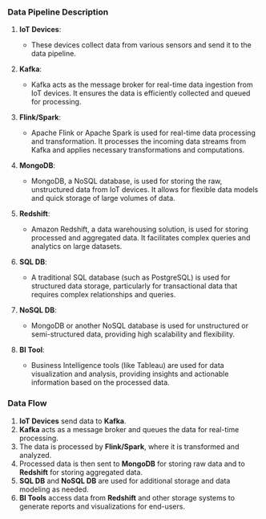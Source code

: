 ### Data Pipeline Description 

1. **IoT Devices**:
   - These devices collect data from various sensors and send it to the data pipeline.

2. **Kafka**:
   - Kafka acts as the message broker for real-time data ingestion from IoT devices. It ensures the data is efficiently collected and queued for processing.

3. **Flink/Spark**:
   - Apache Flink or Apache Spark is used for real-time data processing and transformation. It processes the incoming data streams from Kafka and applies necessary transformations and computations.

4. **MongoDB**:
   - MongoDB, a NoSQL database, is used for storing the raw, unstructured data from IoT devices. It allows for flexible data models and quick storage of large volumes of data.

5. **Redshift**:
   - Amazon Redshift, a data warehousing solution, is used for storing processed and aggregated data. It facilitates complex queries and analytics on large datasets.

6. **SQL DB**:
   - A traditional SQL database (such as PostgreSQL) is used for structured data storage, particularly for transactional data that requires complex relationships and queries.

7. **NoSQL DB**:
   - MongoDB or another NoSQL database is used for unstructured or semi-structured data, providing high scalability and flexibility.

8. **BI Tool**:
   - Business Intelligence tools (like Tableau) are used for data visualization and analysis, providing insights and actionable information based on the processed data.

### Data Flow

1. **IoT Devices** send data to **Kafka**.
2. **Kafka** acts as a message broker and queues the data for real-time processing.
3. The data is processed by **Flink/Spark**, where it is transformed and analyzed.
4. Processed data is then sent to **MongoDB** for storing raw data and to **Redshift** for storing aggregated data.
5. **SQL DB** and **NoSQL DB** are used for additional storage and data modeling as needed.
6. **BI Tools** access data from **Redshift** and other storage systems to generate reports and visualizations for end-users.